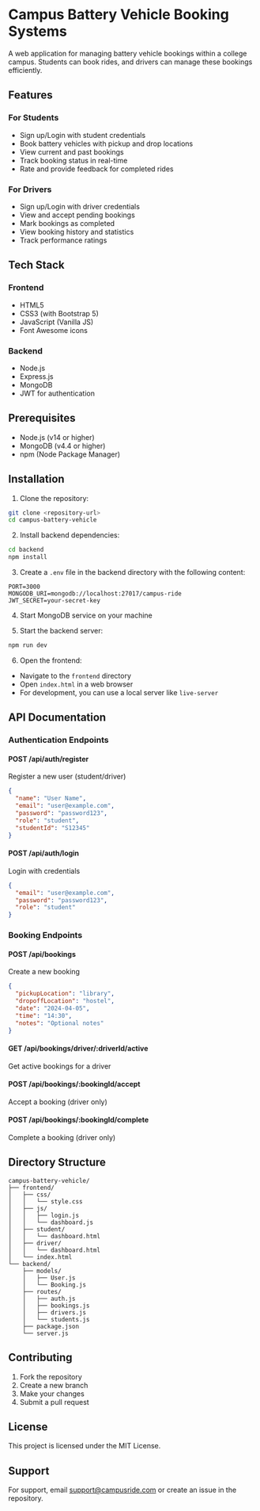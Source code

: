 # Campus Battery Vehicle Booking Systems

A web application for managing battery vehicle bookings within a college campus. Students can book rides, and drivers can manage these bookings efficiently.

## Features

### For Students
- Sign up/Login with student credentials
- Book battery vehicles with pickup and drop locations
- View current and past bookings
- Track booking status in real-time
- Rate and provide feedback for completed rides

### For Drivers
- Sign up/Login with driver credentials
- View and accept pending bookings
- Mark bookings as completed
- View booking history and statistics
- Track performance ratings

## Tech Stack

### Frontend
- HTML5
- CSS3 (with Bootstrap 5)
- JavaScript (Vanilla JS)
- Font Awesome icons

### Backend
- Node.js
- Express.js
- MongoDB
- JWT for authentication

## Prerequisites

- Node.js (v14 or higher)
- MongoDB (v4.4 or higher)
- npm (Node Package Manager)

## Installation

1. Clone the repository:
```bash
git clone <repository-url>
cd campus-battery-vehicle
```

2. Install backend dependencies:
```bash
cd backend
npm install
```

3. Create a `.env` file in the backend directory with the following content:
```env
PORT=3000
MONGODB_URI=mongodb://localhost:27017/campus-ride
JWT_SECRET=your-secret-key
```

4. Start MongoDB service on your machine

5. Start the backend server:
```bash
npm run dev
```

6. Open the frontend:
- Navigate to the `frontend` directory
- Open `index.html` in a web browser
- For development, you can use a local server like `live-server`

## API Documentation

### Authentication Endpoints

#### POST /api/auth/register
Register a new user (student/driver)
```json
{
  "name": "User Name",
  "email": "user@example.com",
  "password": "password123",
  "role": "student",
  "studentId": "S12345"
}
```

#### POST /api/auth/login
Login with credentials
```json
{
  "email": "user@example.com",
  "password": "password123",
  "role": "student"
}
```

### Booking Endpoints

#### POST /api/bookings
Create a new booking
```json
{
  "pickupLocation": "library",
  "dropoffLocation": "hostel",
  "date": "2024-04-05",
  "time": "14:30",
  "notes": "Optional notes"
}
```

#### GET /api/bookings/driver/:driverId/active
Get active bookings for a driver

#### POST /api/bookings/:bookingId/accept
Accept a booking (driver only)

#### POST /api/bookings/:bookingId/complete
Complete a booking (driver only)

## Directory Structure

```
campus-battery-vehicle/
├── frontend/
│   ├── css/
│   │   └── style.css
│   ├── js/
│   │   ├── login.js
│   │   └── dashboard.js
│   ├── student/
│   │   └── dashboard.html
│   ├── driver/
│   │   └── dashboard.html
│   └── index.html
└── backend/
    ├── models/
    │   ├── User.js
    │   └── Booking.js
    ├── routes/
    │   ├── auth.js
    │   ├── bookings.js
    │   ├── drivers.js
    │   └── students.js
    ├── package.json
    └── server.js
```

## Contributing

1. Fork the repository
2. Create a new branch
3. Make your changes
4. Submit a pull request

## License

This project is licensed under the MIT License.

## Support

For support, email support@campusride.com or create an issue in the repository. 

